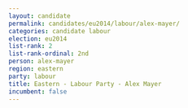 ```yaml
---
layout: candidate
permalink: candidates/eu2014/labour/alex-mayer/
categories: candidate labour
election: eu2014
list-rank: 2
list-rank-ordinal: 2nd
person: alex-mayer
region: eastern
party: labour
title: Eastern - Labour Party - Alex Mayer
incumbent: false
---
```

